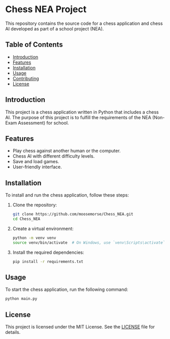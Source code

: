 # Chess NEA Project

This repository contains the source code for a chess application and chess AI developed as part of a school project (NEA).

## Table of Contents

- [Introduction](#introduction)
- [Features](#features)
- [Installation](#installation)
- [Usage](#usage)
- [Contributing](#contributing)
- [License](#license)

## Introduction

This project is a chess application written in Python that includes a chess AI. The purpose of this project is to fulfill the requirements of the NEA (Non-Exam Assessment) for school.

## Features

- Play chess against another human or the computer.
- Chess AI with different difficulty levels.
- Save and load games.
- User-friendly interface.

## Installation

To install and run the chess application, follow these steps:

1. Clone the repository:
    ```bash
    git clone https://github.com/moosemorse/Chess_NEA.git
    cd Chess_NEA
    ```

2. Create a virtual environment:
    ```bash
    python -m venv venv
    source venv/bin/activate  # On Windows, use `venv\Scripts\activate`
    ```

3. Install the required dependencies:
    ```bash
    pip install -r requirements.txt
    ```

## Usage

To start the chess application, run the following command:
```bash
python main.py
```

## License

This project is licensed under the MIT License. See the [LICENSE](LICENSE) file for details.
